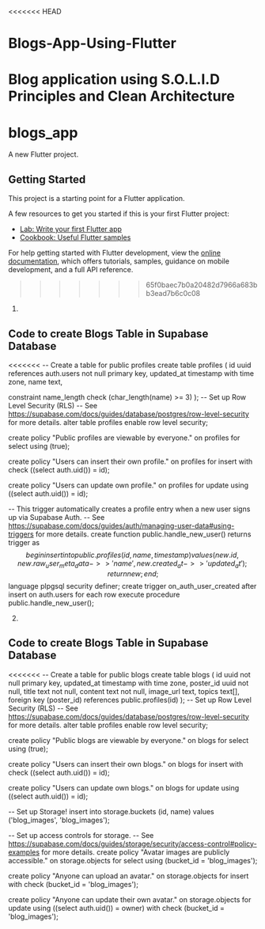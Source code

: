 <<<<<<< HEAD
# Blogs-App-Using-Flutter
Blog application using S.O.L.I.D Principles and Clean Architecture
=======
# blogs_app

A new Flutter project.

## Getting Started

This project is a starting point for a Flutter application.

A few resources to get you started if this is your first Flutter project:

- [Lab: Write your first Flutter app](https://docs.flutter.dev/get-started/codelab)
- [Cookbook: Useful Flutter samples](https://docs.flutter.dev/cookbook)

For help getting started with Flutter development, view the
[online documentation](https://docs.flutter.dev/), which offers tutorials,
samples, guidance on mobile development, and a full API reference.
>>>>>>> 65f0baec7b0a20482d7966a683bb3ead7b6c0c08



1.
## Code to create Blogs Table in Supabase Database

<<<<<<< 
-- Create a table for public profiles
create table profiles (
  id uuid references auth.users not null primary key,
  updated_at timestamp with time zone,
  name text,

  constraint name_length check (char_length(name) >= 3)
);
-- Set up Row Level Security (RLS)
-- See https://supabase.com/docs/guides/database/postgres/row-level-security for more details.
alter table profiles
  enable row level security;

create policy "Public profiles are viewable by everyone." on profiles
  for select using (true);

create policy "Users can insert their own profile." on profiles
  for insert with check ((select auth.uid()) = id);

create policy "Users can update own profile." on profiles
  for update using ((select auth.uid()) = id);

-- This trigger automatically creates a profile entry when a new user signs up via Supabase Auth.
-- See https://supabase.com/docs/guides/auth/managing-user-data#using-triggers for more details.
create function public.handle_new_user()
returns trigger as $$
begin
  insert into public.profiles (id, name, timestamp)
  values (new.id, new.raw_user_meta_data->>'name', new.created_at->>'updated_at');
  return new;
end;
$$ language plpgsql security definer;
create trigger on_auth_user_created
  after insert on auth.users
  for each row execute procedure public.handle_new_user();
>>>>>>>>



2.
## Code to create Blogs Table in Supabase Database

<<<<<<< 
-- Create a table for public blogs
create table blogs (
  id uuid not null primary key,
  updated_at timestamp with time zone,
  poster_id uuid not null,
  title text not null,
  content text not null,
  image_url text,
  topics text[],
  foreign key (poster_id) references public.profiles(id)
);
-- Set up Row Level Security (RLS)
-- See https://supabase.com/docs/guides/database/postgres/row-level-security for more details.
alter table profiles
  enable row level security;

create policy "Public blogs are viewable by everyone." on blogs
  for select using (true);

create policy "Users can insert their own blogs." on blogs
  for insert with check ((select auth.uid()) = id);

create policy "Users can update own blogs." on blogs
  for update using ((select auth.uid()) = id);

-- Set up Storage!
insert into storage.buckets (id, name)
  values ('blog_images', 'blog_images');

-- Set up access controls for storage.
-- See https://supabase.com/docs/guides/storage/security/access-control#policy-examples for more details.
create policy "Avatar images are publicly accessible." on storage.objects
  for select using (bucket_id = 'blog_images');

create policy "Anyone can upload an avatar." on storage.objects
  for insert with check (bucket_id = 'blog_images');

create policy "Anyone can update their own avatar." on storage.objects
  for update using ((select auth.uid()) = owner) with check (bucket_id = 'blog_images');
>>>>>>>>
